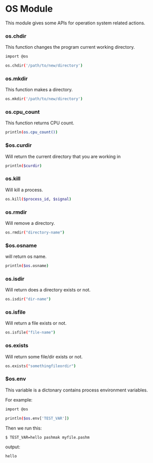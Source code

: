 # OS Module
This module gives some APIs for operation system related actions.

### os.chdir
This function changes the program current working directory.

```bash
import @os

os.chdir('/path/to/new/directory')
```

### os.mkdir
This function makes a directory.

```bash
os.mkdir('/path/to/new/directory')
```

### os.cpu_count
This function returns CPU count.

```bash
println(os.cpu_count())
```
### $os.curdir

Will return the current directory that you are working in

```bash
println($curdir)
```

### os.kill

Will kill a process.

```bash
os.kill($process_id, $signal)
```

### os.rmdir
Will remove a directory.

```bash
os.rmdir("directory-name")
```

### $os.osname

will return os name.

```bash
println($os.osname)
```

### os.isdir

Will return does a directory exists or not.

```bash
os.isdir("dir-name")
```

### os.isfile

Will return a file exists or not.

```bash
os.isfile("file-name")
```

### os.exists

Will return some file/dir exists or not.

```bash
os.exists("somethingfileordir")
```

### $os.env
This variable is a dictonary contains process environment variables.

For example:

```bash
import @os

println($os.env['TEST_VAR'])
```

Then we run this:

```bash
$ TEST_VAR=hello pashmak myfile.pashm
```

output:

```
hello
```

